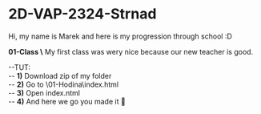 # 2D-VAP-2324-Strnad
Hi, my name is Marek and here is my progression through school :D<br>

**01-Class \\** My first class was wery nice because our new teacher is good. <br>

--TUT:  <br>
       -- **1)** Download zip of my folder <br>
       -- **2)** Go to \01-Hodina\index.html <br>
      --  **3)** Open index.ntml<br>
      --  **4)** And here we go you made it 🎉<br>